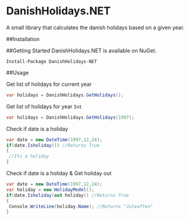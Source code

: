 # DanishHolidays.NET
A small library that calculates the danish holidays based on a given year.


##Installation

##Getting Started
DanishHolidays.NET is available on NuGet.
```
Install-Package DanishHolidays-NET 
```

##Usage

Get list of holidays for current year
```c#
var holidays = DanishHolidays.GetHolidays();
```

Get list of holidays for year ```Int```
```c#
var holidays = DanishHolidays.GetHolidays(1997);
```

Check if date is a holiday
```c#
var date = new DateTime(1997,12,24);
if(date.Isholiday()) //Returns True
{
 //Its a holiday
}
```

Check if date is a holiday & Get holiday out
```c#
var date = new DateTime(1997,12,24);
var holiday = new HolidayModel();
if(date.Isholiday(out holiday)) //Returns True
{
 Console.WriteLine(holiday.Name); //Returns "Juleaften"
}
```